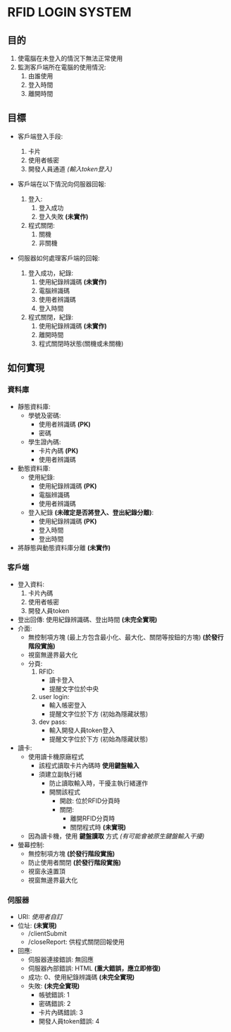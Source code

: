 # RFID LOGIN SYSTEM
## 目的
1. 使電腦在未登入的情況下無法正常使用
1. 監測客戶端所在電腦的使用情況:
    1. 由誰使用
    2. 登入時間
    3. 離開時間

## 目標
- 客戶端登入手段:
    1. 卡片
    1. 使用者帳密
    1. 開發人員通道 *(輸入token登入)*

- 客戶端在以下情況向伺服器回報:
    1. 登入:
        1. 登入成功
        2. 登入失敗 **(未實作)**
    2. 程式關閉:
        1. 關機
        2. 非關機

- 伺服器如何處理客戶端的回報:
    1. 登入成功，紀錄:
        1. 使用紀錄辨識碼 **(未實作)**
        1. 電腦辨識碼
        1. 使用者辨識碼
        1. 登入時間
    2. 程式關閉，紀錄:
        1. 使用紀錄辨識碼 **(未實作)**
        1. 離開時間
        1. 程式關閉時狀態(關機或未關機)
## 如何實現

### 資料庫
- 靜態資料庫:
    - 學號及密碼:
        - 使用者辨識碼 **(PK)**
        - 密碼
    - 學生證內碼:
        - 卡片內碼 **(PK)**
        - 使用者辨識碼
- 動態資料庫:
    - 使用紀錄:
        - 使用紀錄辨識碼 **(PK)**
        - 電腦辨識碼
        - 使用者辨識碼
    - 登入紀錄 **(未確定是否將登入、登出紀錄分離)**:
        - 使用紀錄辨識碼 **(PK)**
        - 登入時間
        - 登出時間
- 將靜態與動態資料庫分離 **(未實作)**

### 客戶端
- 登入資料:
    1. 卡片內碼
    1. 使用者帳密
    1. 開發人員token
- 登出回傳: 使用紀錄辨識碼、登出時間 **(未完全實現)**
- 介面:
    - 無控制項方塊 (最上方包含最小化、最大化、關閉等按鈕的方塊) **(於發行階段實施)**
    - 視窗無邊界最大化
    - 分頁:
        1. RFID:
            - 讀卡登入
            - 提醒文字位於中央
        1. user login:
            - 輸入帳密登入
            - 提醒文字位於下方 (初始為隱藏狀態)
        1. dev pass:
            - 輸入開發人員token登入
            - 提醒文字位於下方 (初始為隱藏狀態)
- 讀卡:
    - 使用讀卡機原廠程式
        - 該程式讀取卡片內碼時 **使用鍵盤輸入**
        - 須建立副執行緒
            - 防止讀取輸入時，干擾主執行緒運作
            - 開關該程式
                - 開啟: 位於RFID分頁時
                - 關閉:
                    - 離開RFID分頁時
                    - 關閉程式時 **(未實現)**
    - 因為讀卡機，使用 **鍵盤讀取** 方式 *(有可能會被原生鍵盤輸入干擾)*
- 螢幕控制:
    - 無控制項方塊 **(於發行階段實施)**
    - 防止使用者關閉 **(於發行階段實施)**
    - 視窗永遠置頂
    - 視窗無邊界最大化

### 伺服器
- URI: *使用者自訂*
- 位址: **(未實現)**
    - /clientSubmit
        <!-- - /innerCode_login: 供卡片內碼登入使用
        - /account_login: 供帳密登入使用
        - /devPass: 供開發人員登入使用 -->
    - /closeReport: 供程式關閉回報使用
- 回應:
    - 伺服器連接錯誤: 無回應
    - 伺服器內部錯誤: HTML **(重大錯誤，應立即修復)**
    - 成功: 0、使用紀錄辨識碼 **(未完全實現)**
    - 失敗: **(未完全實現)**
        - 帳號錯誤: 1
        - 密碼錯誤: 2
        - 卡片內碼錯誤: 3
        - 開發人員token錯誤: 4
